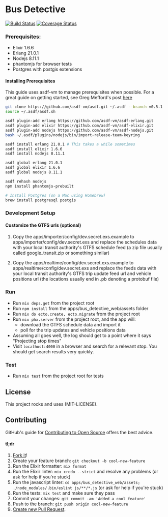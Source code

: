 # Bus Detective

[![Build Status](https://travis-ci.org/bus-detective/bus_detective_ng.svg?branch=master)](https://travis-ci.org/bus-detective/bus_detective_ng)
[![Coverage Status](https://coveralls.io/repos/github/bus-detective/bus_detective_ng/badge.svg?branch=master)](https://coveralls.io/github/bus-detective/bus_detective_ng?branch=master)

### Prerequisites:

* Elixir 1.6.6
* Erlang 21.0.1
* Nodejs 8.11.1
* phantomjs for browser tests
* Postgres with postgis extensions

#### Installing Prerequisites

This guide uses asdf-vm to manage prerequisites when possible. For a great guide on getting started, see Greg Mefford's post [here](https://embedded-elixir.com/post/2017-05-23-using-asdf-vm/)

```bash
git clone https://github.com/asdf-vm/asdf.git ~/.asdf --branch v0.5.1
source ~/.asdf/asdf.sh

asdf plugin-add erlang https://github.com/asdf-vm/asdf-erlang.git
asdf plugin-add elixir https://github.com/asdf-vm/asdf-elixir.git
asdf plugin-add nodejs https://github.com/asdf-vm/asdf-nodejs.git
bash ~/.asdf/plugins/nodejs/bin/import-release-team-keyring

asdf install erlang 21.0.1 # This takes a while sometimes
asdf install elixir 1.6.6
asdf install nodejs 8.11.1

asdf global erlang 21.0.1
asdf global elixir 1.6.6
asdf global nodejs 8.11.1

asdf rehash nodejs
npm install phantomjs-prebuilt

# Install Postgres (on a Mac using Homebrew)
brew install postgresql postgis
```

### Development Setup

#### Customize the GTFS urls (optional)

1. Copy the apps/importer/config/dev.secret.exs.example to apps/importer/config/dev.secret.exs and replace the schedules data with your local transit authority's GTFS schedule feed (a zip file usually called google_transit.zip or something similar)

2. Copy the apps/realtime/config/dev.secret.exs.example to apps/realtime/config/dev.secret.exs and replace the feeds data with your local transit authority's GTFS trip update feed url and vehicle positions url (the locations usually end in .pb denoting a protobuf file)

### Run

* Run `mix deps.get` from the project root
* Run `npm install` from the apps/bus_detective_web/assets folder
* Run `mix do ecto.create, ecto.migrate` from the project root
* Run `mix phx.server` from the project root, and the app will:
  * download the GTFS schedule data and import it
  * poll for the trip updates and vehicle positions data
* Assuming all goes well, the log should get to a point where it says "Projecting stop times"
* Visit `localhost:4000` in a browser and search for a relevant stop. You should get search results very quickly.

### Test

* Run `mix test` from the project root for tests

## License

This project rocks and uses (MIT-LICENSE).

## Contributing
GitHub's guide for [Contributing to Open Source](https://guides.github.com/activities/contributing-to-open-source/) offers the best advice.
​
#### tl;dr
1. [Fork it](https://help.github.com/articles/fork-a-repo/)!
1. Create your feature branch: `git checkout -b cool-new-feature`
1. Run the Elixir formatter: `mix format`
1. Run the Elixir linter: `mix credo --strict` and resolve any problems (or ask for help if you're stuck)
1. Run the javascript linter: `cd apps/bus_detective_web/assets; ./node_modules/.bin/eslint js/**/*.js` (or ask for help if you're stuck)
1. Run the tests: `mix test` and make sure they pass
1. Commit your changes: `git commit -am 'Added a cool feature'`
1. Push to the branch: `git push origin cool-new-feature`
1. [Create new Pull Request](https://help.github.com/articles/creating-a-pull-request/).
